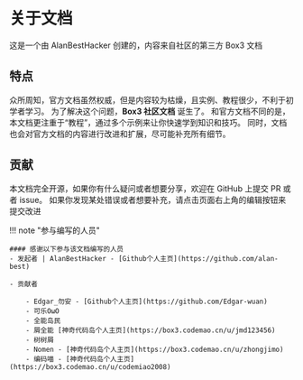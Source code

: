 # 关于文档

这是一个由 AlanBestHacker 创建的，内容来自社区的第三方 Box3 文档

## 特点

众所周知，官方文档虽然权威，但是内容较为枯燥，且实例、教程很少，不利于初学者学习。
为了解决这个问题，**Box3 社区文档** 诞生了。
和官方文档不同的是，本文档更注重于“教程”，通过多个示例来让你快速学到知识和技巧。
同时，文档也会对官方文档的内容进行改进和扩展，尽可能补充所有细节。

## 贡献

本文档完全开源，如果你有什么疑问或者想要分享，欢迎在 GitHub 上提交 PR 或者 issue。
如果你发现某处错误或者想要补充，请点击页面右上角的编辑按钮来提交改进

!!! note "参与编写的人员"

    #### 感谢以下参与该文档编写的人员
    - 发起者 | AlanBestHacker - [Github个人主页](https://github.com/alan-best)

    - 贡献者

        - Edgar_勿安 - [Github个人主页](https://github.com/Edgar-wuan)
        - 可乐OωO
        - 全能岛民
        - 屑全能 [神奇代码岛个人主页](https://box3.codemao.cn/u/jmd123456)
        - 树树屑
        - Nomen - [神奇代码岛个人主页](https://box3.codemao.cn/u/zhongjimo)
        - 编码喵 - [神奇代码岛个人主页](https://box3.codemao.cn/u/codemiao2008)
